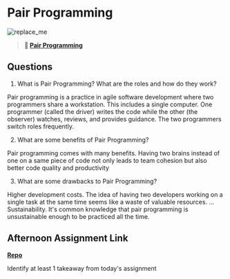 # Pair Programming

![replace_me](https://codeworks.blob.core.windows.net/public/assets/img/illustrations/placeholder.svg)

> **📖 [Pair Programming](https://codeworksacademy.com/fs-student-guide/resources/wk7/01-Pair-Programming)**

## Questions

1. What is Pair Programming? What are the roles and how do they work?

Pair programming is a practice in agile software development where two programmers share a workstation. This includes a single computer. One programmer (called the driver) writes the code while the other (the observer) watches, reviews, and provides guidance. The two programmers switch roles frequently.

2. What are some benefits of Pair Programming?

Pair programming comes with many benefits. Having two brains instead of one on a same piece of code not only leads to team cohesion but also better code quality and productivity

3. What are some drawbacks to Pair Programming?

Higher development costs. The idea of having two developers working on a single task at the same time seems like a waste of valuable resources. ...
Sustainability. It's common knowledge that pair programming is unsustainable enough to be practiced all the time.

## Afternoon Assignment Link

**[Repo](https://github.com/Miles-Collins/<ASSIGNMENT_REPO>)**

Identify at least 1 takeaway from today's assignment
